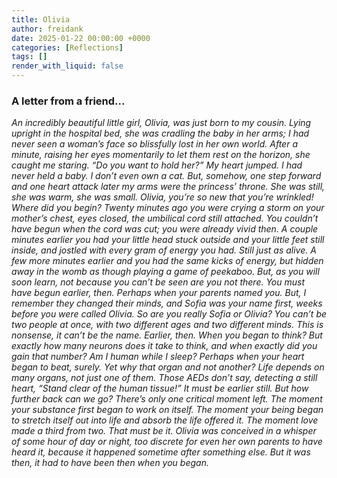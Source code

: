 ```yaml
---
title: Olivia
author: freidank
date: 2025-01-22 00:00:00 +0000
categories: [Reflections]
tags: []
render_with_liquid: false
---
```


### A letter from a friend...

*An incredibly beautiful little girl, Olivia, was just born to my cousin. Lying upright in the hospital bed, she was cradling the baby in her arms; I had never seen a woman’s face so blissfully lost in her own world. After a minute, raising her eyes momentarily to let them rest on the horizon, she caught me staring. “Do you want to hold her?” My heart jumped. I had never held a baby. I don’t even own a cat. But, somehow, one step forward and one heart attack later my arms were the princess’ throne. She was still, she was warm, she was small. Olivia, you’re so new that you’re wrinkled! Where did you begin? Twenty minutes ago you were crying a storm on your mother’s chest, eyes closed, the umbilical cord still attached. You couldn’t have begun when the cord was cut; you were already vivid then. A couple minutes earlier you had your little head stuck outside and your little feet still inside, and jostled with every gram of energy you had. Still just as alive. A few more minutes earlier and you had the same kicks of energy, but hidden away in the womb as though playing a game of peekaboo. But, as you will soon learn, not because you can’t be seen are you not there. You must have begun earlier, then. Perhaps when your parents named you. But, I remember they changed their minds, and Sofia was your name first, weeks before you were called Olivia. So are you really Sofia or Olivia? You can’t be two people at once, with two different ages and two different minds. This is nonsense, it can’t be the name. Earlier, then. When you began to think? But exactly how many neurons does it take to think, and when exactly did you gain that number? Am I human while I sleep? Perhaps when your heart began to beat, surely. Yet why that organ and not another? Life depends on many organs, not just one of them. Those AEDs don’t say, detecting a still heart, “Stand clear of the human tissue!” It must be earlier still. But how further back can we go? There’s only one critical moment left. The moment your substance first began to work on itself. The moment your being began to stretch itself out into life and absorb the life offered it. The moment love made a third from two. That must be it. Olivia was conceived in a whisper of some hour of day or night, too discrete for even her own parents to have heard it, because it happened sometime after something else. But it was then, it had to have been then when you began.*